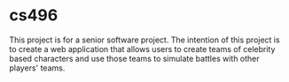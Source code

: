 # cs496
This project is for a senior software project. The intention of this project is to create a web application that allows users to create teams of celebrity based characters and use those teams to simulate battles with other players' teams.
